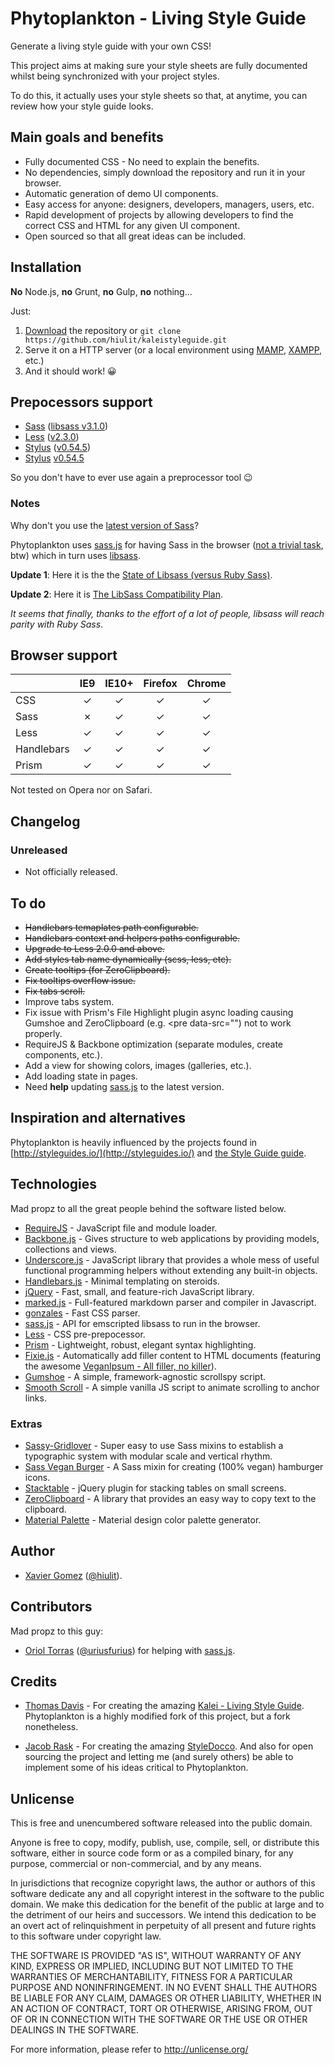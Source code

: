 # Phytoplankton - Living Style Guide

Generate a living style guide with your own CSS!

This project aims at making sure your style sheets are fully documented whilst being synchronized with your project styles.

To do this, it actually uses your style sheets so that, at anytime, you can review how your style guide looks.

## Main goals and benefits

* Fully documented CSS - No need to explain the benefits.
* No dependencies, simply download the repository and run it in your browser.
* Automatic generation of demo UI components.
* Easy access for anyone: designers, developers, managers, users, etc.
* Rapid development of projects by allowing developers to find the correct CSS and HTML for any given UI component.
* Open sourced so that all great ideas can be included.

## Installation

**No** Node.js, **no** Grunt, **no** Gulp, **no** nothing...

Just:

1. [Download](https://github.com/hiulit/kaleistyleguide) the repository or `git clone https://github.com/hiulit/kaleistyleguide.git`
2. Serve it on a HTTP server (or a local environment using [MAMP](http://www.mamp.info/),
 [XAMPP](http://www.apachefriends.org/), etc.)
3. And it should work! 😀

## Prepocessors support

* [Sass](http://sass-lang.com/) ([libsass v3.1.0](https://github.com/sass/libsass/releases/tag/3.1.0))
* [Less](http://lesscss.org/) ([v2.3.0](https://github.com/less/less.js/releases/tag/v2.3.0))
* [Stylus](http://stylus-lang.com/) ([v0.54.5](https://github.com/stylus/stylus/releases/tag/0.54.5))
* [Stylus](http://stylus-lang.com/) [v0.54.5](https://github.com/stylus/stylus/releases/tag/0.54.5)

So you don't have to ever use again a preprocessor tool 😉

### Notes

Why don't you use the [latest version of Sass](http://sass-lang.com/documentation/file.SASS_CHANGELOG.html)?

Phytoplankton uses [sass.js](https://github.com/medialize/sass.js) for having Sass in the browser
([not a trivial task](http://blog.rodneyrehm.de/archives/33-libsass.js-An-Emscripten-Experiment.html), btw)
which in turn uses [libsass](https://github.com/hcatlin/libsass).

**Update 1**: Here it is the the [State of Libsass (versus Ruby Sass)](http://www.solitr.com/blog/2014/01/state-of-libsass/).

**Update 2**: Here it is [The LibSass Compatibility Plan](https://github.com/sass/libsass/wiki/The-LibSass-Compatibility-Plan).

*It seems that finally, thanks to the effort of a lot of people,  libsass will reach parity with Ruby Sass*.

## Browser support

| 				| IE9 		| IE10+ 	| Firefox 	| Chrome	|
| :--			| :-: 		| :-: 		| :-: 		| :-: 		|
| CSS	 		| &#x2713; 	| &#x2713; 	| &#x2713; 	| &#x2713; 	|
| Sass 			| &#x2717;	| &#x2713; 	| &#x2713; 	| &#x2713; 	|
| Less 			| &#x2713; 	| &#x2713; 	| &#x2713; 	| &#x2713; 	|
| Handlebars 	| &#x2713; 	| &#x2713; 	| &#x2713; 	| &#x2713; 	|
| Prism 		| &#x2713; 	| &#x2713; 	| &#x2713; 	| &#x2713; 	|

Not tested on Opera nor on Safari.

## Changelog

### Unreleased

* Not officially released.

## To do

* ~~Handlebars temaplates path configurable.~~
* ~~Handlebars context and helpers paths configurable.~~
* ~~Upgrade to Less 2.0.0 and above.~~
* ~~Add styles tab name dynamically (scss, less, etc).~~
* ~~Create tooltips (for ZeroClipboard).~~
* ~~Fix tooltips overflow issue.~~
* ~~Fix tabs scroll.~~
* Improve tabs system.
* Fix issue with Prism's File Highlight plugin async loading causing Gumshoe and ZeroClipboard (e.g. <pre data-src="") not to work properly.
* RequireJS & Backbone optimization (separate modules, create components, etc.).
* Add a view for showing colors, images (galleries, etc.).
* Add loading state in pages.
* Need **help** updating [sass.js](https://github.com/medialize/sass.js) to the latest version.

## Inspiration and alternatives

Phytoplankton is heavily influenced by the projects found in [http://styleguides.io/](http://styleguides.io/) and [the Style Guide guide](http://vinspee.me/style-guide-guide/).

## Technologies

Mad propz to all the great people behind the software listed below.

* [RequireJS](http://requirejs.org/) - JavaScript file and module loader.
* [Backbone.js](http://backbonejs.org/) - Gives structure to web applications by providing models, collections and views.
* [Underscore.js](http://underscorejs.org/) - JavaScript library that provides a whole mess of useful functional programming helpers without extending any built-in objects.
* [Handlebars.js](http://handlebarsjs.com/) - Minimal templating on steroids.
* [jQuery](http://jquery.com) - Fast, small, and feature-rich JavaScript library.
* [marked.js](https://github.com/chjj/marked) - Full-featured markdown parser and compiler in Javascript.
* [gonzales](https://github.com/css/gonzales) - Fast CSS parser.
* [sass.js](https://github.com/medialize/sass.js) - API for emscripted libsass to run in the browser.
* [Less](http://lesscss.org/) - CSS pre-prepocessor.
* [Prism](http://prismjs.com/) - Lightweight, robust, elegant syntax highlighting.
* [Fixie.js](https://github.com/hiulit/fixie) - Automatically add filler content to HTML documents (featuring the awesome [VeganIpsum - All filler, no killer](http://bengreen.org.uk/veganipsum/)).
* [Gumshoe](https://github.com/cferdinandi/gumshoe) - A simple, framework-agnostic scrollspy script.
* [Smooth Scroll](https://github.com/cferdinandi/smooth-scroll) - A simple vanilla JS script to animate scrolling to anchor links.

### Extras

* [Sassy-Gridlover](https://github.com/hiulit/Sassy-Gridlover) - Super easy to use Sass mixins to establish a typographic system with modular scale and vertical rhythm.
* [Sass Vegan Burger](https://github.com/hiulit/sass-burger) - A Sass mixin for creating (100% vegan) hamburger icons.
* [Stacktable](https://github.com/johnpolacek/stacktable.js/) - jQuery plugin for stacking tables on small screens.
* [ZeroClipboard](https://github.com/zeroclipboard/zeroclipboard) - A library that provides an easy way to copy text to the clipboard.
* [Material Palette](http://www.materialpalette.com/teal/green) - Material design color palette generator.

## Author

* [Xavier Gomez](https://github.com/hiulit) ([@hiulit](https://twitter.com/hiulit)).

## Contributors

Mad propz to this guy:

* [Oriol Torras](https://github.com/otorras) ([@uriusfurius](https://twitter.com/uriusfurius)) for helping with [sass.js](https://github.com/medialize/sass.js).

## Credits

* [Thomas Davis](http://thomasdavis.github.com) - For creating the amazing [Kalei - Living Style Guide](https://github.com/thomasdavis/kaleistyleguide). Phytoplankton is a highly modified fork of this project, but a fork nonetheless.

* [Jacob Rask](https://github.com/jacobrask) - For creating the amazing [StyleDocco](https://github.com/jacobrask/styledocco). And also for open sourcing the project and letting me (and surely others) be able to implement some of his ideas critical to Phytoplankton.

## Unlicense

This is free and unencumbered software released into the public domain.

Anyone is free to copy, modify, publish, use, compile, sell, or distribute this software, either in source code form or as a compiled binary, for any purpose, commercial or non-commercial, and by any means.

In jurisdictions that recognize copyright laws, the author or authors of this software dedicate any and all copyright interest in the software to the public domain. We make this dedication for the benefit of the public at large and to the detriment of our heirs and successors. We intend this dedication to be an overt act of relinquishment in perpetuity of all present and future rights to this software under copyright law.

THE SOFTWARE IS PROVIDED "AS IS", WITHOUT WARRANTY OF ANY KIND, EXPRESS OR IMPLIED, INCLUDING BUT NOT LIMITED TO THE WARRANTIES OF MERCHANTABILITY, FITNESS FOR A PARTICULAR PURPOSE AND NONINFRINGEMENT. IN NO EVENT SHALL THE AUTHORS BE LIABLE FOR ANY CLAIM, DAMAGES OR OTHER LIABILITY, WHETHER IN AN ACTION OF CONTRACT, TORT OR OTHERWISE, ARISING FROM, OUT OF OR IN CONNECTION WITH THE SOFTWARE OR THE USE OR OTHER DEALINGS IN THE SOFTWARE.

For more information, please refer to http://unlicense.org/
